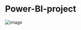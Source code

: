 # Power-BI-project
![image](https://github.com/AnjaliSharma2023/Data-professional-survey-analysis--PowerBI/assets/123668096/61b0c51b-3b14-4f57-b12c-fc1155aad452)
